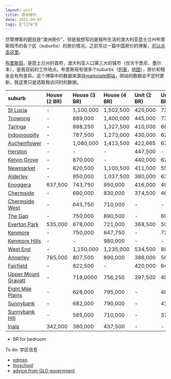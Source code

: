 ```yaml
---
layout: post
title: 澳洲房价
date: 2021-09-03
tags: ["life"]
---
```


尽管博客的题目是“澳洲房价”，但是我想写的是我所生活的澳大利亚昆士兰州布里斯班市的各个区（suburbs）的房价情况。之前写过一篇中国房价的博客，[可以点击这里](http://zjuwhw.github.io/2020/02/25/house.html)。

[布里斯班](https://en.wikipedia.org/wiki/Brisbane)，是昆士兰州的首府，澳大利亚人口第三大的城市（仅次于悉尼、墨尔本），是我目前的工作地点。布里斯班有很多个suburbs（[列表](https://en.wikipedia.org/wiki/List_of_Brisbane_suburbs)，[地图](https://ontheworldmap.com/australia/city/brisbane/brisbane-suburbs-map.jpg)），房价和租金会有所差异。这个博客中的数据来源自[realestate网站](https://www.realestate.com.au/neighbourhoods/)，网站的数据会不定时更新，我这里只是选取我访问时的数据。

|suburb|House (2 BR)| House (3 BR)| House (4 BR)| Unit (2 BR)|Unit (3 BR)| 
|:--|:--|:--|:--|:--|:--|
| [St Lucia](https://www.realestate.com.au/neighbourhoods/st-lucia-4067-qld) |-|1,100,000|1,502,500|425,000|730,000
| [Toowong](https://www.realestate.com.au/neighbourhoods/toowong-4066-qld) |-|889,000|1,400,000|445,000|731,000|
|[Taringa](https://www.realestate.com.au/neighbourhoods/taringa-4068-qld) |-|888,250|1,327,500|410,000|680,000|
| [Indooroopilly](https://www.realestate.com.au/neighbourhoods/indooroopilly-4068-qld) |-|787,500|1,273,000|430,000|620,000
| [Auchenflower](https://www.realestate.com.au/neighbourhoods/auchenflower-4066-qld)|-|1,080,000|1,413,500|422,665|675,000|
| [Herston](https://www.realestate.com.au/neighbourhoods/herston-4006-qld) |-|-|-|447,500|-
| [Kelvin Grove](https://www.realestate.com.au/neighbourhoods/kelvin-grove-4059-qld)|-|870,000|-|440,000|629,607
| [Newmarket](https://www.realestate.com.au/neighbourhoods/newmarket-4051-qld)|-|820,500|1,100,500|411,000|557,500|
|[Alderley](https://www.realestate.com.au/neighbourhoods/alderley-4051-qld)|-|850,000|1,037,500|380,000|632,500|
|[Enoggera](https://www.realestate.com.au/neighbourhoods/enoggera-4051-qld)|637,500|743,750|950,000|416,000|499,100|
|[Chermside](https://www.realestate.com.au/neighbourhoods/chermside-4032-qld)|-|690,000|830,000|374,500|461,250
|[Chermside West](https://www.realestate.com.au/neighbourhoods/chermside-west-4032-qld)|-|643,750|710,000|-|-|
|[The Gap](https://www.realestate.com.au/neighbourhoods/the-gap-4061-qld)|-|750,000|890,500|-|682,500|
|[Everton Park](https://www.realestate.com.au/neighbourhoods/everton-park-4053-qld)|535,000|678,000|721,000|368,500|507,500|
| [Kenmore](https://www.realestate.com.au/neighbourhoods/kenmore-4069-qld)|-|750,000|847,750|-|725,500
| [Kenmore Hills](https://www.realestate.com.au/neighbourhoods/kenmore-hills-4069-qld)|-|-|980,000|-|-|
| [West End](https://www.realestate.com.au/neighbourhoods/west-end-4101-qld)|-|1,150,000|1,235,000|534,500|884,000
| [Annerley](https://www.realestate.com.au/neighbourhoods/annerley-4103-qld)|765,000|807,500|890,000|386,000|580,000|
| [Fairfield](https://www.realestate.com.au/neighbourhoods/fairfield-4103-qld) |-|822,500|-|420,000|647,000
| [Upper Mount Gravatt](https://www.realestate.com.au/neighbourhoods/upper-mount-gravatt-4122-qld) |-|718,0000|756,250|397,500|494,500|
| [Eight Mile Plains](https://www.realestate.com.au/neighbourhoods/eight-mile-plains-4113-qld)|-|628,000|795,000|-|400,000|
| [Sunnybank](https://www.realestate.com.au/neighbourhoods/sunnybank-4109-qld) |-|682,000|790,000|-|415,000
| [Sunnybank Hill](https://www.realestate.com.au/neighbourhoods/sunnybank-hills-4109-qld) |-|585,000|710,000|-|372,000|
| [Inala](https://www.realestate.com.au/neighbourhoods/inala-4077-qld)|342,000|380,000|437,500|-|-|



* BR for bedroom

To do: 学区信息

- [edmap](https://www.qgso.qld.gov.au/maps/edmap/)
- [myschool](https://www.myschool.edu.au/)
- [advice from QLD government](https://www.qld.gov.au/law/housing-and-neighbours/buying-and-selling-a-property/buying-a-home)